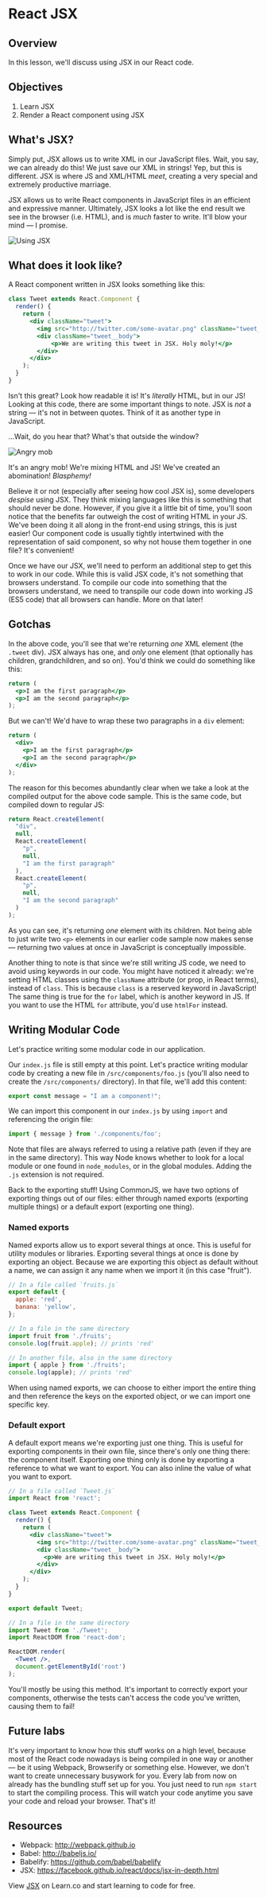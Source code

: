 # React JSX

## Overview

In this lesson, we'll discuss using JSX in our React code.

## Objectives

1. Learn JSX
2. Render a React component using JSX

## What's JSX?
Simply put, JSX allows us to write XML in our JavaScript files. Wait, you say, we can already do this! We just save our XML in strings! Yep, but this is different. JSX is where JS and XML/HTML _meet_, creating a very special and extremely productive marriage.

JSX allows us to write React components in JavaScript files in an efficient and expressive manner. Ultimately, JSX looks a lot like the end result we see in the browser (i.e. HTML), and is _much_ faster to write. It'll blow your mind — I promise.

![Using JSX](https://media.giphy.com/media/l4HnT4tZzUozNFx4s/giphy.gif)

## What does it look like?

A React component written in JSX looks something like this:

```jsx
class Tweet extends React.Component {
  render() {
    return (
      <div className="tweet">
        <img src="http://twitter.com/some-avatar.png" className="tweet__avatar" />
        <div className="tweet__body">
            <p>We are writing this tweet in JSX. Holy moly!</p>  
        </div>
      </div>
    );
  }
}
```

Isn't this great? Look how readable it is! It's _literally_ HTML, but in our JS! Looking at this code, there are some important things to note. JSX is _not_ a string — it's not in between quotes. Think of it as another type in JavaScript. 

...Wait, do you hear that? What's that outside the window?

![Angry mob](https://media.giphy.com/media/26uf4r3EldfX5Ykqk/giphy.gif)

It's an angry mob! We're mixing HTML and JS! We've created an abomination! _Blasphemy!_

Believe it or not (especially after seeing how cool JSX is), some developers _despise_ using JSX. They think mixing languages like this is something that should never be done. However, if you give it a little bit of time, you'll soon notice that the benefits far outweigh the cost of writing HTML in your JS. We've been doing it all along in the front-end using strings, this is just easier! Our component code is usually tightly intertwined with the representation of said component, so why not house them together in one file? It's convenient!

Once we have our JSX, we'll need to perform an additional step to get this to work in our code. While this is valid JSX code, it's not something that browsers understand. To compile our code into something that the browsers understand, we need to transpile our code down into working JS (ES5 code) that all browsers can handle. More on that later!

## Gotchas
In the above code, you'll see that we're returning _one_ XML element (the `.tweet` div). JSX always has one, and _only_ one element (that optionally has children, grandchildren, and so on). You'd think we could do something like this:

```jsx
return (
  <p>I am the first paragraph</p>
  <p>I am the second paragraph</p>
);
```

But we can't! We'd have to wrap these two paragraphs in a `div` element:

```jsx
return (
  <div>
    <p>I am the first paragraph</p>
    <p>I am the second paragraph</p>
  </div>
);
```

The reason for this becomes abundantly clear when we take a look at the compiled output for the above code sample. This is the same code, but compiled down to regular JS:

```jsx
return React.createElement(
  "div",
  null,
  React.createElement(
    "p",
    null,
    "I am the first paragraph"
  ),
  React.createElement(
    "p",
    null,
    "I am the second paragraph"
  )
);
```

As you can see, it's returning _one_ element with its children. Not being able to just write two `<p>` elements in our earlier code sample now makes sense — returning two values at once in JavaScript is conceptually impossible.

Another thing to note is that since we're still writing JS code, we need to avoid using keywords in our code. You might have noticed it already: we're setting HTML classes using the `className` attribute (or prop, in React terms), instead of `class`. This is because `class` is a reserved keyword in JavaScript! The same thing is true for the `for` label, which is another keyword in JS. If you want to use the HTML `for` attribute, you'd use `htmlFor` instead.

## Writing Modular Code

Let's practice writing some modular code in our application.

Our `index.js` file is still empty at this point. Let's practice writing modular code by creating a new file in `/src/components/foo.js` (you'll also need to create the `/src/components/` directory). In that file, we'll add this content:

```js
export const message = "I am a component!";
```

We can import this component in our `index.js` by using `import` and referencing the origin file:

```js
import { message } from './components/foo';
```

Note that files are always referred to using a relative path (even if they are in the same directory). This way Node knows whether to look for a local module or one found in `node_modules`, or in the global modules. Adding the `.js`  extension is not required.

Back to the exporting stuff! Using CommonJS, we have two options of exporting things out of our files: either through named exports (exporting multiple things) or a default export (exporting one thing).


### Named exports
Named exports allow us to export several things at once. This is useful for utility modules or libraries. Exporting several things at once is done by exporting an object. Because we are exporting this object as default without a name, we can assign it any name when we import it (in this case "fruit").

```js
// In a file called `fruits.js`
export default {
  apple: 'red',
  banana: 'yellow',
};

// In a file in the same directory
import fruit from './fruits';
console.log(fruit.apple); // prints 'red'

// In another file, also in the same directory
import { apple } from './fruits';
console.log(apple); // prints 'red'
```

When using named exports, we can choose to either import the entire thing and then reference the keys on the exported object, or we can import one specific key.

### Default export
A default export means we're exporting just one thing. This is useful for exporting components in their own file, since there's only one thing there: the component itself. Exporting one thing only is done by exporting a reference to what we want to export. You can also inline the value of what you want to export.

```jsx
// In a file called `Tweet.js`
import React from 'react';

class Tweet extends React.Component {
  render() {
    return (
      <div className="tweet">
        <img src="http://twitter.com/some-avatar.png" className="tweet__avatar" />
        <div className="tweet__body">
          <p>We are writing this tweet in JSX. Holy moly!</p>  
        </div>
      </div>
    );
  }
}

export default Tweet;

// In a file in the same directory
import Tweet from './Tweet';
import ReactDOM from 'react-dom';

ReactDOM.render(
  <Tweet />,
  document.getElementById('root')
);
```

You'll mostly be using this method. It's important to correctly export your components, otherwise the tests can't access the code you've written, causing them to fail!

## Future labs
It's very important to know how this stuff works on a high level, because most of the React code nowadays is being compiled in one way or another — be it using Webpack, Browserify or something else. However, we don't want to create unnecessary busywork for you. Every lab from now on already has the bundling stuff set up for you. You just need to run `npm start` to start the compiling process. This will watch your code anytime you save your code and reload your browser. That's it!

## Resources
- Webpack: http://webpack.github.io
- Babel: http://babeljs.io/
- Babelify: https://github.com/babel/babelify
- JSX: https://facebook.github.io/react/docs/jsx-in-depth.html

<p class='util--hide'>View <a href='https://learn.co/lessons/react-jsx'>JSX</a> on Learn.co and start learning to code for free.</p>
